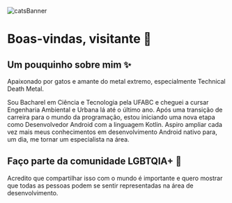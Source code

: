 ![catsBanner](https://user-images.githubusercontent.com/70399469/130787230-8290906a-98a9-4f9c-bf22-555b7a9d21eb.png)
# Boas-vindas, visitante :yellow_heart:
## Um pouquinho sobre mim :sparkles:
Apaixonado por gatos e amante do metal extremo, especialmente Technical Death Metal.

Sou Bacharel em Ciência e Tecnologia pela UFABC e cheguei a cursar Engenharia Ambiental e Urbana lá até o último ano. Após uma transição de carreira para o mundo da programação, estou iniciando uma nova etapa como Desenvolvedor Android com a linguagem Kotlin. Aspiro ampliar cada vez mais meus conhecimentos em desenvolvimento Android nativo para, um dia, me tornar um especialista na área.
## Faço parte da comunidade LGBTQIA+ :rainbow:
Acredito que compartilhar isso com o mundo é importante e quero mostrar que todas as pessoas podem se sentir representadas na área de desenvolvimento.
